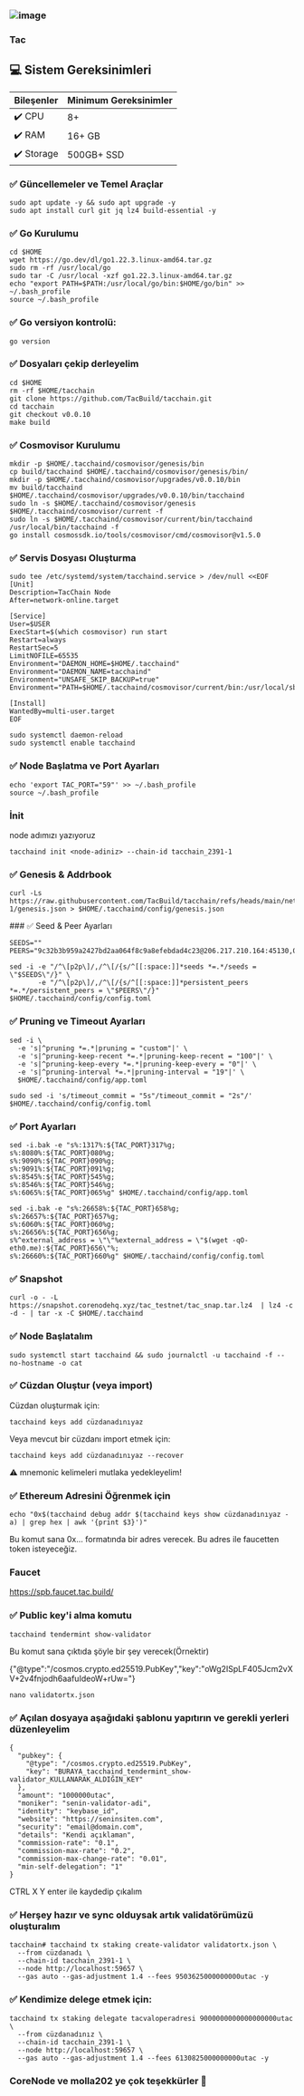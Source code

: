 ###                                 ![image](https://github.com/user-attachments/assets/e2b5db23-7fee-4f72-b939-9a4c7382517e)

###                                 Tac

  ## 💻 Sistem Gereksinimleri
| Bileşenler | Minimum Gereksinimler | 
| ------------ | ------------ |
| ✔️ CPU |	8+ |
| ✔️ RAM	| 16+ GB |
| ✔️ Storage	| 500GB+ SSD |

### ✅ Güncellemeler ve Temel Araçlar
```
sudo apt update -y && sudo apt upgrade -y
sudo apt install curl git jq lz4 build-essential -y
```

### ✅ Go Kurulumu 
```
cd $HOME
wget https://go.dev/dl/go1.22.3.linux-amd64.tar.gz
sudo rm -rf /usr/local/go
sudo tar -C /usr/local -xzf go1.22.3.linux-amd64.tar.gz
echo "export PATH=$PATH:/usr/local/go/bin:$HOME/go/bin" >> ~/.bash_profile
source ~/.bash_profile
```
### ✅ Go versiyon kontrolü:
```
go version
```
### ✅  Dosyaları çekip derleyelim
```
cd $HOME
rm -rf $HOME/tacchain
git clone https://github.com/TacBuild/tacchain.git
cd tacchain
git checkout v0.0.10
make build
```
### ✅ Cosmovisor Kurulumu
```
mkdir -p $HOME/.tacchaind/cosmovisor/genesis/bin
cp build/tacchaind $HOME/.tacchaind/cosmovisor/genesis/bin/
mkdir -p $HOME/.tacchaind/cosmovisor/upgrades/v0.0.10/bin
mv build/tacchaind $HOME/.tacchaind/cosmovisor/upgrades/v0.0.10/bin/tacchaind
sudo ln -s $HOME/.tacchaind/cosmovisor/genesis $HOME/.tacchaind/cosmovisor/current -f
sudo ln -s $HOME/.tacchaind/cosmovisor/current/bin/tacchaind /usr/local/bin/tacchaind -f
go install cosmossdk.io/tools/cosmovisor/cmd/cosmovisor@v1.5.0
```
### ✅ Servis Dosyası Oluşturma
```
sudo tee /etc/systemd/system/tacchaind.service > /dev/null <<EOF
[Unit]
Description=TacChain Node
After=network-online.target

[Service]
User=$USER
ExecStart=$(which cosmovisor) run start
Restart=always
RestartSec=5
LimitNOFILE=65535
Environment="DAEMON_HOME=$HOME/.tacchaind"
Environment="DAEMON_NAME=tacchaind"
Environment="UNSAFE_SKIP_BACKUP=true"
Environment="PATH=$HOME/.tacchaind/cosmovisor/current/bin:/usr/local/sbin:/usr/local/bin:/usr/sbin:/usr/bin"

[Install]
WantedBy=multi-user.target
EOF
```
```
sudo systemctl daemon-reload
sudo systemctl enable tacchaind
```
### ✅ Node Başlatma ve Port Ayarları
```
echo 'export TAC_PORT="59"' >> ~/.bash_profile
source ~/.bash_profile
```
### İnit 
node adımızı yazıyoruz
```
tacchaind init <node-adiniz> --chain-id tacchain_2391-1
```
### ✅ Genesis & Addrbook 
```
curl -Ls https://raw.githubusercontent.com/TacBuild/tacchain/refs/heads/main/networks/tacchain_2391-1/genesis.json > $HOME/.tacchaind/config/genesis.json
```
### ✅ Seed & Peer Ayarları
```
SEEDS=""
PEERS="9c32b3b959a2427bd2aa064f8c9a8efebdad4c23@206.217.210.164:45130,04a2152eed9f73dc44779387a870ea6480c41fe7@206.217.210.164:45140,5aaaf8140262d7416ac53abe4e0bd13b0f582168@23.92.177.41:45110,ddb3e8b8f4d051e914686302dafc2a73adf9b0d2@23.92.177.41:45120"

sed -i -e "/^\[p2p\]/,/^\[/{s/^[[:space:]]*seeds *=.*/seeds = \"$SEEDS\"/}" \
       -e "/^\[p2p\]/,/^\[/{s/^[[:space:]]*persistent_peers *=.*/persistent_peers = \"$PEERS\"/}" $HOME/.tacchaind/config/config.toml
```
### ✅ Pruning ve Timeout Ayarları
```
sed -i \
  -e 's|^pruning *=.*|pruning = "custom"|' \
  -e 's|^pruning-keep-recent *=.*|pruning-keep-recent = "100"|' \
  -e 's|^pruning-keep-every *=.*|pruning-keep-every = "0"|' \
  -e 's|^pruning-interval *=.*|pruning-interval = "19"|' \
  $HOME/.tacchaind/config/app.toml

sudo sed -i 's/timeout_commit = "5s"/timeout_commit = "2s"/' $HOME/.tacchaind/config/config.toml
```
### ✅ Port Ayarları
```
sed -i.bak -e "s%:1317%:${TAC_PORT}317%g;
s%:8080%:${TAC_PORT}080%g;
s%:9090%:${TAC_PORT}090%g;
s%:9091%:${TAC_PORT}091%g;
s%:8545%:${TAC_PORT}545%g;
s%:8546%:${TAC_PORT}546%g;
s%:6065%:${TAC_PORT}065%g" $HOME/.tacchaind/config/app.toml
```
```
sed -i.bak -e "s%:26658%:${TAC_PORT}658%g;
s%:26657%:${TAC_PORT}657%g;
s%:6060%:${TAC_PORT}060%g;
s%:26656%:${TAC_PORT}656%g;
s%^external_address = \"\"%external_address = \"$(wget -qO- eth0.me):${TAC_PORT}656\"%;
s%:26660%:${TAC_PORT}660%g" $HOME/.tacchaind/config/config.toml
```
### ✅ Snapshot
```
curl -o - -L https://snapshot.corenodehq.xyz/tac_testnet/tac_snap.tar.lz4  | lz4 -c -d - | tar -x -C $HOME/.tacchaind
```
### ✅ Node Başlatalım
```
sudo systemctl start tacchaind && sudo journalctl -u tacchaind -f --no-hostname -o cat
```
### ✅ Cüzdan Oluştur (veya import)
Cüzdan oluşturmak için:
```
tacchaind keys add cüzdanadınıyaz
```
Veya mevcut bir cüzdanı import etmek için:
```
tacchaind keys add cüzdanadınıyaz --recover
```
⚠️ mnemonic kelimeleri mutlaka yedekleyelim!

### ✅ Ethereum Adresini Öğrenmek için 
```
echo "0x$(tacchaind debug addr $(tacchaind keys show cüzdanadınıyaz -a) | grep hex | awk '{print $3}')"
```
Bu komut sana 0x... formatında bir adres verecek. Bu adres ile faucetten token isteyeceğiz.
### Faucet
https://spb.faucet.tac.build/

### ✅ Public key'i alma komutu 
```
tacchaind tendermint show-validator
```
Bu komut sana çıktıda şöyle bir şey verecek(Örnektir)

{"@type":"/cosmos.crypto.ed25519.PubKey","key":"oWg2ISpLF405Jcm2vXV+2v4fnjodh6aafuIdeoW+rUw="}

```
nano validatortx.json
```
### ✅ Açılan dosyaya aşağıdaki şablonu yapıtırın ve gerekli yerleri düzenleyelim
```
{
  "pubkey": {
    "@type": "/cosmos.crypto.ed25519.PubKey",
    "key": "BURAYA_tacchaind_tendermint_show-validator_KULLANARAK_ALDIĞIN_KEY"
  },
  "amount": "1000000utac",
  "moniker": "senin-validator-adi",
  "identity": "keybase_id",
  "website": "https://seninsiten.com",
  "security": "email@domain.com",
  "details": "Kendi açıklaman",
  "commission-rate": "0.1",
  "commission-max-rate": "0.2",
  "commission-max-change-rate": "0.01",
  "min-self-delegation": "1"
}
```
CTRL X Y enter ile  kaydedip çıkalım
### ✅ Herşey hazır ve sync olduysak artık validatörümüzü oluşturalım
```
tacchain# tacchaind tx staking create-validator validatortx.json \
  --from cüzdanadı \
  --chain-id tacchain_2391-1 \
  --node http://localhost:59657 \
  --gas auto --gas-adjustment 1.4 --fees 9503625000000000utac -y
```

### ✅ Kendimize delege etmek için:
```
tacchaind tx staking delegate tacvaloperadresi 9000000000000000000utac \
  --from cüzdanadınız \
  --chain-id tacchain_2391-1 \
  --node http://localhost:59657 \
  --gas auto --gas-adjustment 1.4 --fees 6130825000000000utac -y
```
 ### CoreNode ve molla202 ye çok teşekkürler 🙏





